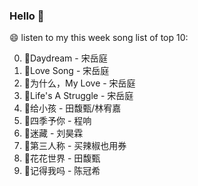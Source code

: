 

### Hello 👋

😄 listen to my this week song list of top 10:

0. 🌈Daydream - 宋岳庭
1. 🌈Love Song - 宋岳庭
2. 🌈为什么，My Love - 宋岳庭
3. 🌈Life's A Struggle - 宋岳庭
4. 🌈给小孩 - 田馥甄/林宥嘉
5. 🌈四季予你 - 程响
6. 🌈迷藏 - 刘昊霖
7. 🌈第三人称 - 买辣椒也用券
8. 🌈花花世界 - 田馥甄
9. 🌈记得我吗 - 陈冠希

